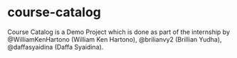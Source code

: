 # course-catalog


Course Catalog is a Demo Project which is done as part of the internship by @WilliamKenHartono (William Ken Hartono), @brilianvy2 (Brillian Yudha), @daffasyaidina (Daffa Syaidina).
 
